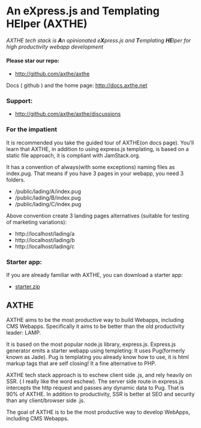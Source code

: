 
# An eXpress.js and Templating HElper (AXTHE)
<i>AXTHE tech stack is <b>A</b>n opinionated e<b>X</b>press.js and <b>T</b>emplating <b>HE</b>lper for high productivity webapp development</i>

#### Please star our repo:
- http://github.com/axthe/axthe

Docs ( github ) and the home page: http://docs.axthe.net

### Support:
- http://github.com/axthe/axthe/discussions


### For the impatient
It is recommended you take the guided tour of AXTHE(on docs page). You'll learn that AXTHE, in addition to using express.js templating, is based on a static file approach, it is compliant with JamStack.org.
 
It has a convention of always(with some exceptions) naming files as index.pug. That means if you have 3 pages in your webapp, you need 3 folders.
- /public/lading/A/index.pug
- /public/lading/B/index.pug
- /public/lading/C/index.pug
 
Above convention create 3 landing pages alternatives (suitable for testing of marketing variations):
- http://localhost/lading/a
- http://localhost/lading/b
- http://localhost/lading/c

### Starter app:
If you are already familiar with AXTHE, you can download a starter app:
- <a href="starter.zip">starter.zip</a>


## AXTHE
AXTHE aims to be the most productive way to build Webapps, including CMS Webapps. Specifically it aims to be better than the old productivity leader: LAMP.
 
It is based on the most popular node.js library, express.js. Express.js generator emits a starter webapp using templeting: It uses Pug(formerly known as Jade). Pug is templating you already know how to use, it is html markup tags that are self closing! It a fine alternative to PHP.
 
AXTHE tech stack approach is to eschew client side .js, and rely heavily on SSR. ( I really like the word eschew). The server side route in express.js intercepts the http request and passes any dynamic data to Pug. That is 90% of AXTHE. In addition to productivity, SSR is better at SEO and security than any client/browser side .js.
 
The goal of AXTHE is to be the most productive way to develop WebApps, including CMS Webapps.



